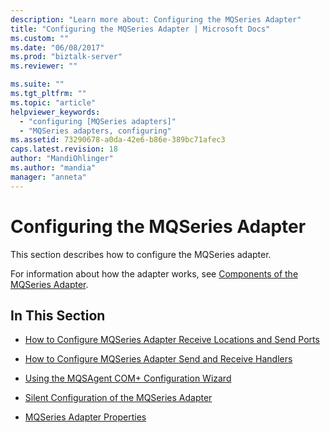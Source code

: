 ```yaml
---
description: "Learn more about: Configuring the MQSeries Adapter"
title: "Configuring the MQSeries Adapter | Microsoft Docs"
ms.custom: ""
ms.date: "06/08/2017"
ms.prod: "biztalk-server"
ms.reviewer: ""

ms.suite: ""
ms.tgt_pltfrm: ""
ms.topic: "article"
helpviewer_keywords: 
  - "configuring [MQSeries adapters]"
  - "MQSeries adapters, configuring"
ms.assetid: 73290678-a0da-42e6-b86e-389bc71afec3
caps.latest.revision: 18
author: "MandiOhlinger"
ms.author: "mandia"
manager: "anneta"
---
```

# Configuring the MQSeries Adapter
This section describes how to configure the MQSeries adapter.  
  
 For information about how the adapter works, see [Components of the MQSeries Adapter](../core/components-of-the-mqseries-adapter.md).  
  
## In This Section  
  
-   [How to Configure MQSeries Adapter Receive Locations and Send Ports](../core/how-to-configure-mqseries-adapter-receive-locations-and-send-ports.md)  
  
-   [How to Configure MQSeries Adapter Send and Receive Handlers](../core/how-to-configure-mqseries-adapter-send-and-receive-handlers.md)  
  
-   [Using the MQSAgent COM+ Configuration Wizard](../core/using-the-mqsagent-com-configuration-wizard.md)  
  
-   [Silent Configuration of the MQSeries Adapter](../core/silent-configuration-of-the-mqseries-adapter.md)  
  
-   [MQSeries Adapter Properties](../core/mqseries-adapter-properties.md)
